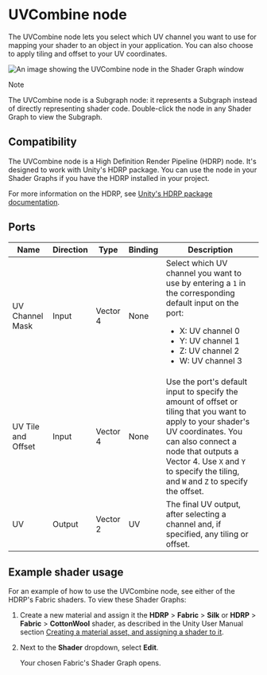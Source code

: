 # UVCombine node

The UVCombine node lets you select which UV channel you want to use for mapping your shader to an object in your application. You can also choose to apply tiling and offset to your UV coordinates.

![An image showing the UVCombine node in the Shader Graph window](images/sg-uv-combine-node.png)

> [!NOTE]
> The UVCombine node is a Subgraph node: it represents a Subgraph instead of directly representing shader code. Double-click the node in any Shader Graph to view the Subgraph.

## Compatibility

The UVCombine node is a High Definition Render Pipeline (HDRP) node. It's designed to work with Unity's HDRP package. You can use the node in your Shader Graphs if you have the HDRP installed in your project.

For more information on the HDRP, see [Unity's HDRP package documentation](https://docs.unity3d.com/Packages/com.unity.render-pipelines.high-definition@latest).

## Ports

<table>
<thead>
<tr>
<th><strong>Name</strong></th>
<th><strong>Direction</strong></th>
<th><strong>Type</strong></th>
<th><strong>Binding</strong></th>
<th><strong>Description</strong></th>
</tr>
</thead>
<tbody>
<tr>
<td>UV Channel Mask</td>
<td>Input</td>
<td>Vector 4</td>
<td>None</td>
<td>Select which UV channel you want to use by entering a <code>1</code> in the corresponding default input on the port:
<ul>
<li>X: UV channel 0</li>
<li>Y: UV channel 1</li>
<li>Z: UV channel 2</li>
<li>W: UV channel 3</li>
</ul></td>
</tr>
<tr>
<td>UV Tile and Offset</td>
<td>Input</td>
<td>Vector 4</td>
<td>None</td>
<td>Use the port's default input to specify the amount of offset or tiling that you want to apply to your shader's UV coordinates. You can also connect a node that outputs a Vector 4. Use <code>X</code> and <code>Y</code> to specify the tiling, and <code>W</code> and <code>Z</code> to specify the offset.</td>
</tr>
<tr>
<td>UV</td>
<td>Output</td>
<td>Vector 2</td>
<td>UV</td>
<td>The final UV output, after selecting a channel and, if specified, any tiling or offset.</td>
</tr>
</tbody>
</table>

## Example shader usage

For an example of how to use the UVCombine node, see either of the HDRP's Fabric shaders. To view these Shader Graphs:

1. Create a new material and assign it the **HDRP** &gt; **Fabric** &gt; **Silk** or **HDRP** &gt; **Fabric** &gt; **CottonWool** shader, as described in the Unity User Manual section [Creating a material asset, and assigning a shader to it](https://docs.unity3d.com/Documentation/Manual/materials-introduction.html).

2. Next to the **Shader** dropdown, select **Edit**.

    Your chosen Fabric's Shader Graph opens.
